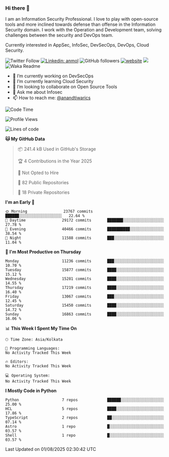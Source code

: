 ### Hi there 👋

I am an Information Security Professional. I love to play with open-source tools and more inclined towards defense than offense in the Information Security domain. I work with the Operation and Development team, solving challenges between the security and DevOps team.

Currently interested in AppSec, InfoSec, DevSecOps, DevOps, Cloud Security.

![Twitter Follow](https://img.shields.io/twitter/follow/anandtiwarics?label=Follow)
[![Linkedin: anmol](https://img.shields.io/badge/-anand-blue?style=flat-square&logo=Linkedin&logoColor=white&link=https://www.linkedin.com/in/anandsundartiwari/)](https://www.linkedin.com/in/anandsundartiwari/)
![GitHub followers](https://img.shields.io/github/followers/anandtiwarics?label=Follow&style=social)
[![website](https://img.shields.io/badge/Website-46a2f1.svg?&style=flat-square&logo=Google-Chrome&logoColor=white&link=https://anandtiwari.info/)](https://anandtiwari.info/)
![](https://visitor-badge.glitch.me/badge?page_id=anandtiwiarcs.anandtiwarics)
![Waka Readme](https://github.com/anandtiwarics/anandtiwarics/workflows/Waka%20Readme/badge.svg)

- 🔭 I’m currently working on DevSecOps 
- 🌱 I’m currently learning Cloud Security
- 👯 I’m looking to collaborate on Open Source Tools
- 💬 Ask me about Infosec
- 📫 How to reach me: [@anandtiwarics](https://twitter.com/anandtiwarics)

<!--
**anandtiwarics/anandtiwarics** is a ✨ _special_ ✨ repository because its `README.md` (this file) appears on your GitHub profile.

Here are some ideas to get you started:

- 🔭 I’m currently working on ...
- 🌱 I’m currently learning ...
- 👯 I’m looking to collaborate on ...
- 🤔 I’m looking for help with ...
- 💬 Ask me about ...
- 📫 How to reach me: ...
- 😄 Pronouns: ...
- ⚡ Fun fact: ...
-->

<!--START_SECTION:waka-->
![Code Time](http://img.shields.io/badge/Code%20Time-657%20hrs%2054%20mins-blue)

![Profile Views](http://img.shields.io/badge/Profile%20Views-0-blue)

![Lines of code](https://img.shields.io/badge/From%20Hello%20World%20I%27ve%20Written-127.6%20million%20lines%20of%20code-blue)

**🐱 My GitHub Data** 

> 📦 241.4 kB Used in GitHub's Storage 
 > 
> 🏆 4 Contributions in the Year 2025
 > 
> 🚫 Not Opted to Hire
 > 
> 📜 82 Public Repositories 
 > 
> 🔑 18 Private Repositories 
 > 
**I'm an Early 🐤** 

```text
🌞 Morning                23767 commits       ██████░░░░░░░░░░░░░░░░░░░   22.64 % 
🌆 Daytime                29172 commits       ███████░░░░░░░░░░░░░░░░░░   27.78 % 
🌃 Evening                40466 commits       ██████████░░░░░░░░░░░░░░░   38.54 % 
🌙 Night                  11588 commits       ███░░░░░░░░░░░░░░░░░░░░░░   11.04 % 
```
📅 **I'm Most Productive on Thursday** 

```text
Monday                   11236 commits       ███░░░░░░░░░░░░░░░░░░░░░░   10.70 % 
Tuesday                  15877 commits       ████░░░░░░░░░░░░░░░░░░░░░   15.12 % 
Wednesday                15281 commits       ████░░░░░░░░░░░░░░░░░░░░░   14.55 % 
Thursday                 17219 commits       ████░░░░░░░░░░░░░░░░░░░░░   16.40 % 
Friday                   13067 commits       ███░░░░░░░░░░░░░░░░░░░░░░   12.45 % 
Saturday                 15450 commits       ████░░░░░░░░░░░░░░░░░░░░░   14.72 % 
Sunday                   16863 commits       ████░░░░░░░░░░░░░░░░░░░░░   16.06 % 
```


📊 **This Week I Spent My Time On** 

```text
🕑︎ Time Zone: Asia/Kolkata

💬 Programming Languages: 
No Activity Tracked This Week

🔥 Editors: 
No Activity Tracked This Week

💻 Operating System: 
No Activity Tracked This Week
```

**I Mostly Code in Python** 

```text
Python                   7 repos             ██████░░░░░░░░░░░░░░░░░░░   25.00 % 
HCL                      5 repos             ████░░░░░░░░░░░░░░░░░░░░░   17.86 % 
TypeScript               2 repos             ██░░░░░░░░░░░░░░░░░░░░░░░   07.14 % 
Astro                    1 repo              █░░░░░░░░░░░░░░░░░░░░░░░░   03.57 % 
Shell                    1 repo              █░░░░░░░░░░░░░░░░░░░░░░░░   03.57 % 
```




 Last Updated on 01/08/2025 02:30:42 UTC
<!--END_SECTION:waka-->
